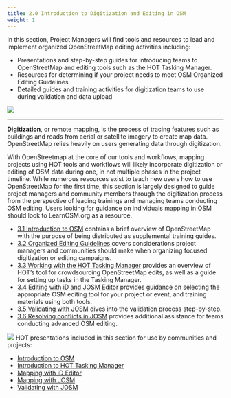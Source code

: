 ```yaml
---
title: 2.0 Introduction to Digitization and Editing in OSM
weight: 1
---
```


In this section, Project Managers will find tools and resources to lead and implement organized OpenStreetMap editing activities including:
*  Presentations and step-by-step guides for introducing teams to OpenStreetMap and editing tools such as the HOT Tasking Manager.  
*  Resources for determining if your project needs to meet OSM Organized Editing Guidelines
*  Detailed guides and training activities for digitization teams to use during validation and data upload

![](/images/digitization-and-editing/DSC03241.jpg)

***

**Digitization**, or remote mapping, is the process of tracing features such as buildings and roads from aerial or satellite imagery to create map data. OpenStreetMap relies heavily on users generating data through digitization. <br>

With OpenStreetmap at the core of our tools and workflows, mapping projects using HOT tools and workflows will likely incorporate digitization or editing of OSM data during one, in not multiple phases in the project timeline. While numerous resources exist to teach new users how to use OpenStreetMap for the first time, this section is largely designed to guide project managers and community members through the digitization process from the perspective of leading trainings and managing teams conducting OSM editing. Users looking for guidance on individuals mapping in OSM should look to LearnOSM.org as a resource. <br>

*  [3.1 Introduction to OSM](https://hotosm.github.io/toolbox/pages/digitization-and-editing/3.1_introduction_to_openstreetmap/) contains a brief overview of OpenStreetMap with the purpose of being distributed as supplemental training guides.  
*  [3.2 Organized Editing Guidelines](https://hotosm.github.io/toolbox/pages/digitization-and-editing/3.2_organized_osm_editing/) covers considerations project managers and communities should make when organizing focused digitization or editing campaigns.
*  [3.3 Working with the HOT Tasking Manager](https://hotosm.github.io/toolbox/pages/digitization-and-editing/3.3-working-with-the-hot-tasking-manager/) provides an overview of HOT’s tool for crowdsourcing OpenStreetMap edits, as well as a guide for setting up tasks in the Tasking Manager. 
*  [3.4 Editing with iD and JOSM Editor](https://hotosm.github.io/toolbox/pages/digitization-and-editing/3.4-editing-with-id-and-josm/) provides guidance on selecting the appropriate OSM editing tool for your project or event, and training materials using both tools. 
*  [3.5 Validating with JOSM](https://hotosm.github.io/toolbox/pages/digitization-and-editing/3.5_validating_with_josm/) dives into the validation process step-by-step. 
*  [3.6 Resolving conflicts in JOSM](https://hotosm.github.io/toolbox/pages/digitization-and-editing/3.6-data-conflict-in-josm/) provides additional assistance for teams conducting advanced OSM editing. 

![](/images/training_presentations_wide.PNG)
HOT presentations included in this section for use by communities and projects:

*  [Introduction to OSM](https://docs.google.com/presentation/d/1QneNbichunhVjyN4RPRyPuYV3Q7QMJctp50_90FpMpc/edit#slide=id.g526e73601c_0_1163)
*  [Introduction to HOT Tasking Manager](https://docs.google.com/presentation/d/1fpNA1qVn_FzeFnktdw6y3lal8gkY3vSkoIaDJYem7cA/edit#slide=id.g51d3d58777_0_0)
*  [Mapping with iD Editor](https://docs.google.com/presentation/d/1sbTZp5B7sQlEM-RzDU-33JlJnUUUGDkeOchhC6srK20/edit#slide=id.g51d3d58777_0_0)
*  [Mapping with JOSM](https://docs.google.com/presentation/d/1nLs1JA-nlmqWA2vIr9ZsoDcg8wjsoc5nv1QMK9GT8KI/edit?usp=sharing)
*  [Validating with JOSM](https://docs.google.com/presentation/d/1p2lJJluFv25qIXTE8qTzHJQW5QNbWr6sULJ7N-gjTx4/edit?usp=sharing)

